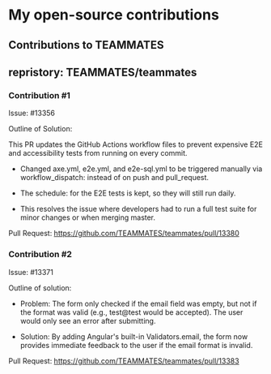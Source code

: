# My open-source contributions

## Contributions to TEAMMATES

## repristory: TEAMMATES/teammates

### Contribution #1

Issue: #13356

Outline of Solution:

This PR updates the GitHub Actions workflow files to prevent expensive E2E and accessibility tests from running on every commit.

- Changed axe.yml, e2e.yml, and e2e-sql.yml to be triggered manually via workflow_dispatch: instead of on push and pull_request.

- The schedule: for the E2E tests is kept, so they will still run daily.

- This resolves the issue where developers had to run a full test suite for minor changes or when merging master.

Pull Request: https://github.com/TEAMMATES/teammates/pull/13380

### Contribution #2

Issue: #13371

Outline of solution:

- Problem: The form only checked if the email field was empty, but not if the format was valid (e.g., test@test would be accepted). The user would only see an error after submitting.

- Solution: By adding Angular's built-in Validators.email, the form now provides immediate feedback to the user if the email format is invalid.

Pull Request: https://github.com/TEAMMATES/teammates/pull/13383
